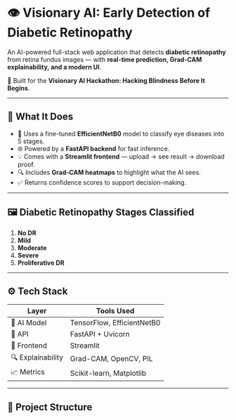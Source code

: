 # 👁️ Visionary AI: Early Detection of Diabetic Retinopathy

An AI-powered full-stack web application that detects **diabetic retinopathy** from retina fundus images — with **real-time prediction, Grad-CAM explainability, and a modern UI**.

🎯 Built for the **Visionary AI Hackathon: Hacking Blindness Before It Begins**.

---

## 🚀 What It Does

- 🧠 Uses a fine-tuned **EfficientNetB0** model to classify eye diseases into 5 stages.
- 🌐 Powered by a **FastAPI backend** for fast inference.
- 💡 Comes with a **Streamlit frontend** — upload → see result → download proof.
- 🔍 Includes **Grad-CAM heatmaps** to highlight what the AI sees.
- ✅ Returns confidence scores to support decision-making.

---

## 🖼️ Diabetic Retinopathy Stages Classified

1. **No DR**
2. **Mild**
3. **Moderate**
4. **Severe**
5. **Proliferative DR**

---

## ⚙️ Tech Stack

| Layer       | Tools Used                          |
|-------------|-------------------------------------|
| 🧠 AI Model  | TensorFlow, EfficientNetB0          |
| 🧪 API       | FastAPI + Uvicorn                   |
| 🎨 Frontend  | Streamlit                           |
| 🔍 Explainability | Grad-CAM, OpenCV, PIL           |
| 📈 Metrics   | Scikit-learn, Matplotlib            |

---

## 📁 Project Structure

